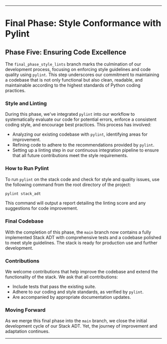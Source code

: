 
---

# Final Phase: Style Conformance with Pylint

## Phase Five: Ensuring Code Excellence

The `final_phase_style_lints` branch marks the culmination of our development process, focusing on enforcing style guidelines and code quality using `pylint`. This step underscores our commitment to maintaining a codebase that is not only functional but also clean, readable, and maintainable according to the highest standards of Python coding practices.

### Style and Linting

During this phase, we've integrated `pylint` into our workflow to systematically evaluate our code for potential errors, enforce a consistent coding style, and encourage best practices. This process has involved:

- Analyzing our existing codebase with `pylint`, identifying areas for improvement.
- Refining code to adhere to the recommendations provided by `pylint`.
- Setting up a linting step in our continuous integration pipeline to ensure that all future contributions meet the style requirements.

### How to Run Pylint

To run `pylint` on the stack code and check for style and quality issues, use the following command from the root directory of the project:

```bash
pylint stack_adt
```

This command will output a report detailing the linting score and any suggestions for code improvement.

### Final Codebase

With the completion of this phase, the `main` branch now contains a fully implemented Stack ADT with comprehensive tests and a codebase polished to meet style guidelines. The stack is ready for production use and further development.

### Contributions

We welcome contributions that help improve the codebase and extend the functionality of the stack. We ask that all contributions:

- Include tests that pass the existing suite.
- Adhere to our coding and style standards, as verified by `pylint`.
- Are accompanied by appropriate documentation updates.

### Moving Forward

As we merge this final phase into the `main` branch, we close the initial development cycle of our Stack ADT. Yet, the journey of improvement and adaptation continues.

---
